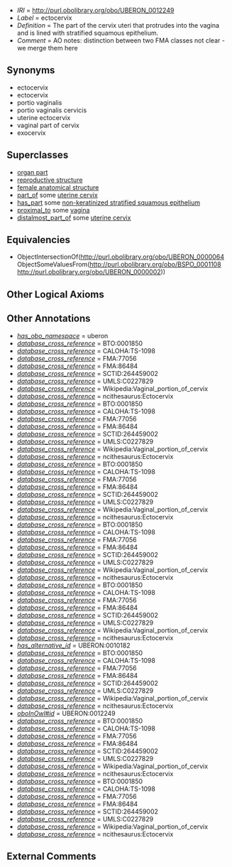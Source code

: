  * *IRI* = http://purl.obolibrary.org/obo/UBERON_0012249
 * *Label* = ectocervix
 * *Definition* = The part of the cervix uteri that protrudes into the vagina and is lined with stratified squamous epithelium.
 * *Comment* = AO notes: distinction between two FMA classes not clear - we merge them here

## Synonyms

 * ectocervix
 * ectocervix
 * portio vaginalis
 * portio vaginalis cervicis
 * uterine ectocervix
 * vaginal part of cervix
 * exocervix

## Superclasses

 * [organ part](../../UBERON/64/UBERON_0000064.md)
 * [reproductive structure](../../UBERON/56/UBERON_0005156.md)
 * [female anatomical structure](../../UBERON/04/UBERON_0014404.md)
 * [part_of](../../BFO/50/BFO_0000050.md) some [uterine cervix](../../UBERON/02/UBERON_0000002.md)
 * [has_part](../../BFO/51/BFO_0000051.md) some [non-keratinized stratified squamous epithelium](../../UBERON/04/UBERON_0010304.md)
 * [proximal_to](../../BSPO/00/BSPO_0000100.md) some [vagina](../../UBERON/96/UBERON_0000996.md)
 * [distalmost_part_of](../../BSPO/08/BSPO_0001108.md) some [uterine cervix](../../UBERON/02/UBERON_0000002.md)

## Equivalencies

 * ObjectIntersectionOf(<http://purl.obolibrary.org/obo/UBERON_0000064> ObjectSomeValuesFrom(<http://purl.obolibrary.org/obo/BSPO_0001108> <http://purl.obolibrary.org/obo/UBERON_0000002>))

## Other Logical Axioms


## Other Annotations

 * *[has_obo_namespace](../../ce/oboInOwl#hasOBONamespace.md)* = uberon
 * *[database_cross_reference](../../ef/oboInOwl#hasDbXref.md)* = BTO:0001850
 * *[database_cross_reference](../../ef/oboInOwl#hasDbXref.md)* = CALOHA:TS-1098
 * *[database_cross_reference](../../ef/oboInOwl#hasDbXref.md)* = FMA:77056
 * *[database_cross_reference](../../ef/oboInOwl#hasDbXref.md)* = FMA:86484
 * *[database_cross_reference](../../ef/oboInOwl#hasDbXref.md)* = SCTID:264459002
 * *[database_cross_reference](../../ef/oboInOwl#hasDbXref.md)* = UMLS:C0227829
 * *[database_cross_reference](../../ef/oboInOwl#hasDbXref.md)* = Wikipedia:Vaginal_portion_of_cervix
 * *[database_cross_reference](../../ef/oboInOwl#hasDbXref.md)* = ncithesaurus:Ectocervix
 * *[database_cross_reference](../../ef/oboInOwl#hasDbXref.md)* = BTO:0001850
 * *[database_cross_reference](../../ef/oboInOwl#hasDbXref.md)* = CALOHA:TS-1098
 * *[database_cross_reference](../../ef/oboInOwl#hasDbXref.md)* = FMA:77056
 * *[database_cross_reference](../../ef/oboInOwl#hasDbXref.md)* = FMA:86484
 * *[database_cross_reference](../../ef/oboInOwl#hasDbXref.md)* = SCTID:264459002
 * *[database_cross_reference](../../ef/oboInOwl#hasDbXref.md)* = UMLS:C0227829
 * *[database_cross_reference](../../ef/oboInOwl#hasDbXref.md)* = Wikipedia:Vaginal_portion_of_cervix
 * *[database_cross_reference](../../ef/oboInOwl#hasDbXref.md)* = ncithesaurus:Ectocervix
 * *[database_cross_reference](../../ef/oboInOwl#hasDbXref.md)* = BTO:0001850
 * *[database_cross_reference](../../ef/oboInOwl#hasDbXref.md)* = CALOHA:TS-1098
 * *[database_cross_reference](../../ef/oboInOwl#hasDbXref.md)* = FMA:77056
 * *[database_cross_reference](../../ef/oboInOwl#hasDbXref.md)* = FMA:86484
 * *[database_cross_reference](../../ef/oboInOwl#hasDbXref.md)* = SCTID:264459002
 * *[database_cross_reference](../../ef/oboInOwl#hasDbXref.md)* = UMLS:C0227829
 * *[database_cross_reference](../../ef/oboInOwl#hasDbXref.md)* = Wikipedia:Vaginal_portion_of_cervix
 * *[database_cross_reference](../../ef/oboInOwl#hasDbXref.md)* = ncithesaurus:Ectocervix
 * *[database_cross_reference](../../ef/oboInOwl#hasDbXref.md)* = BTO:0001850
 * *[database_cross_reference](../../ef/oboInOwl#hasDbXref.md)* = CALOHA:TS-1098
 * *[database_cross_reference](../../ef/oboInOwl#hasDbXref.md)* = FMA:77056
 * *[database_cross_reference](../../ef/oboInOwl#hasDbXref.md)* = FMA:86484
 * *[database_cross_reference](../../ef/oboInOwl#hasDbXref.md)* = SCTID:264459002
 * *[database_cross_reference](../../ef/oboInOwl#hasDbXref.md)* = UMLS:C0227829
 * *[database_cross_reference](../../ef/oboInOwl#hasDbXref.md)* = Wikipedia:Vaginal_portion_of_cervix
 * *[database_cross_reference](../../ef/oboInOwl#hasDbXref.md)* = ncithesaurus:Ectocervix
 * *[database_cross_reference](../../ef/oboInOwl#hasDbXref.md)* = BTO:0001850
 * *[database_cross_reference](../../ef/oboInOwl#hasDbXref.md)* = CALOHA:TS-1098
 * *[database_cross_reference](../../ef/oboInOwl#hasDbXref.md)* = FMA:77056
 * *[database_cross_reference](../../ef/oboInOwl#hasDbXref.md)* = FMA:86484
 * *[database_cross_reference](../../ef/oboInOwl#hasDbXref.md)* = SCTID:264459002
 * *[database_cross_reference](../../ef/oboInOwl#hasDbXref.md)* = UMLS:C0227829
 * *[database_cross_reference](../../ef/oboInOwl#hasDbXref.md)* = Wikipedia:Vaginal_portion_of_cervix
 * *[database_cross_reference](../../ef/oboInOwl#hasDbXref.md)* = ncithesaurus:Ectocervix
 * *[has_alternative_id](../../Id/oboInOwl#hasAlternativeId.md)* = UBERON:0010182
 * *[database_cross_reference](../../ef/oboInOwl#hasDbXref.md)* = BTO:0001850
 * *[database_cross_reference](../../ef/oboInOwl#hasDbXref.md)* = CALOHA:TS-1098
 * *[database_cross_reference](../../ef/oboInOwl#hasDbXref.md)* = FMA:77056
 * *[database_cross_reference](../../ef/oboInOwl#hasDbXref.md)* = FMA:86484
 * *[database_cross_reference](../../ef/oboInOwl#hasDbXref.md)* = SCTID:264459002
 * *[database_cross_reference](../../ef/oboInOwl#hasDbXref.md)* = UMLS:C0227829
 * *[database_cross_reference](../../ef/oboInOwl#hasDbXref.md)* = Wikipedia:Vaginal_portion_of_cervix
 * *[database_cross_reference](../../ef/oboInOwl#hasDbXref.md)* = ncithesaurus:Ectocervix
 * *[oboInOwl#id](../../id/oboInOwl#id.md)* = UBERON:0012249
 * *[database_cross_reference](../../ef/oboInOwl#hasDbXref.md)* = BTO:0001850
 * *[database_cross_reference](../../ef/oboInOwl#hasDbXref.md)* = CALOHA:TS-1098
 * *[database_cross_reference](../../ef/oboInOwl#hasDbXref.md)* = FMA:77056
 * *[database_cross_reference](../../ef/oboInOwl#hasDbXref.md)* = FMA:86484
 * *[database_cross_reference](../../ef/oboInOwl#hasDbXref.md)* = SCTID:264459002
 * *[database_cross_reference](../../ef/oboInOwl#hasDbXref.md)* = UMLS:C0227829
 * *[database_cross_reference](../../ef/oboInOwl#hasDbXref.md)* = Wikipedia:Vaginal_portion_of_cervix
 * *[database_cross_reference](../../ef/oboInOwl#hasDbXref.md)* = ncithesaurus:Ectocervix
 * *[database_cross_reference](../../ef/oboInOwl#hasDbXref.md)* = BTO:0001850
 * *[database_cross_reference](../../ef/oboInOwl#hasDbXref.md)* = CALOHA:TS-1098
 * *[database_cross_reference](../../ef/oboInOwl#hasDbXref.md)* = FMA:77056
 * *[database_cross_reference](../../ef/oboInOwl#hasDbXref.md)* = FMA:86484
 * *[database_cross_reference](../../ef/oboInOwl#hasDbXref.md)* = SCTID:264459002
 * *[database_cross_reference](../../ef/oboInOwl#hasDbXref.md)* = UMLS:C0227829
 * *[database_cross_reference](../../ef/oboInOwl#hasDbXref.md)* = Wikipedia:Vaginal_portion_of_cervix
 * *[database_cross_reference](../../ef/oboInOwl#hasDbXref.md)* = ncithesaurus:Ectocervix

## External Comments

